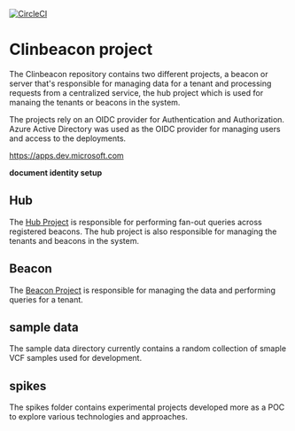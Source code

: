 [![CircleCI](https://circleci.com/gh/ClinGen/clinbeacon.svg?style=svg)](https://circleci.com/gh/ClinGen/clinbeacon)

# Clinbeacon project

The Clinbeacon repository contains two different projects, a beacon or server that's responsible for managing data for a tenant and processing requests from a centralized service, the hub project which is used for manaing the tenants or beacons in the system.

The projects rely on an OIDC provider for Authentication and Authorization.  Azure Active Directory was used as the OIDC provider for managing users and access to the deployments.

https://apps.dev.microsoft.com

__document identity setup__

## Hub
The [Hub Project](https://github.com/ClinGen/clinbeacon/tree/master/hub) is responsible for performing fan-out queries across registered beacons. The hub project is also responsible for managing the tenants and beacons in the system.

## Beacon
The [Beacon Project](https://github.com/ClinGen/clinbeacon/tree/master/beacon) is responsible for managing the data and performing queries for a tenant.

## sample data
The sample data directory currently contains a random collection of smaple VCF samples used for development.

## spikes
The spikes folder contains experimental projects developed more as a POC to explore various technologies and approaches.
